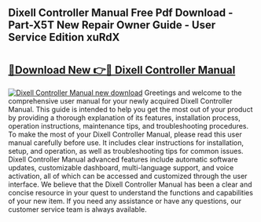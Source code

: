 ## Dixell Controller Manual Free Pdf Download - Part-X5T New Repair Owner Guide - User Service Edition xuRdX

# <h2><a href="http://bc20022.oget.top/?id=Dixell+Controller+Manual">🔗Download New 👉🔴 Dixell Controller Manual</a></h2>

[![Dixell Controller Manual new download](https://i.imgur.com/5g1atiW.png)](http://bc20022.oget.top/?id=Dixell+Controller+Manual)
Greetings and welcome to the comprehensive user manual for your newly acquired Dixell Controller Manual. This guide is intended to help you get the most out of your product by providing a thorough explanation of its features, installation process, operation instructions, maintenance tips, and troubleshooting procedures. To make the most of your Dixell Controller Manual, please read this user manual carefully before use. It includes clear instructions for installation, setup, and operation, as well as troubleshooting tips for common issues. Dixell Controller Manual advanced features include automatic software updates, customizable dashboard, multi-language support, and voice activation, all of which can be accessed and customized through the user interface. We believe that the Dixell Controller Manual has been a clear and concise resource in your quest to understand the functions and capabilities of your new item. If you need any assistance or have any questions, our customer service team is always available.
